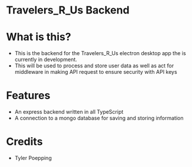 # Travelers_R_Us Backend

# What is this?
- This is the backend for the Travelers_R_Us electron desktop app the is currently in development.
- This will be used to process and store user data as well as act for middleware in making API request to ensure security with API keys

# Features
- An express backend written in all TypeScript
- A connection to a mongo database for saving and storing information

# Credits
- Tyler Poepping